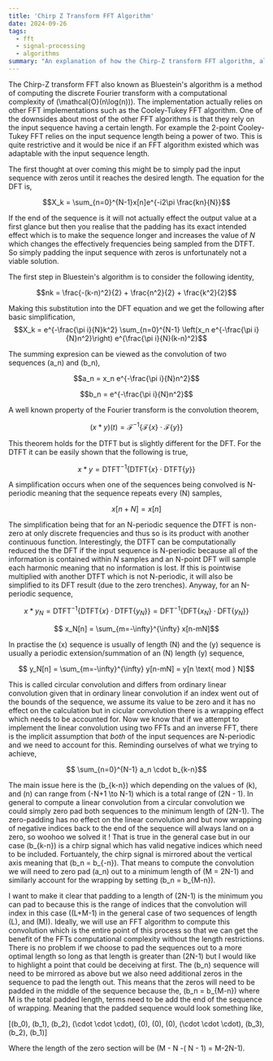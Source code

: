 ```yaml
---
title: 'Chirp Z Transform FFT Algorithm'
date: 2024-09-26
tags:
  - fft
  - signal-processing
  - algorithms
summary: "An explanation of how the Chirp-Z transform FFT algorithm, also known as Bluestein's algorithm, works with an emphasis on convolution and equivalence"
---
```

The Chirp-Z transform FFT also known as Bluestein's algorithm is a method of computing the discrete Fourier transform with a computational complexity of \(\mathcal{O}(n\log(n))\).
The implementation actually relies on other FFT implementations such as the Cooley-Tukey FFT algorithm. One of the downsides about most of the other FFT algorithms is that they
rely on the input sequence having a certain length. For example the 2-point Cooley-Tukey
FFT relies on the input sequence length being a power of two. This is quite restrictive
and it would be nice if an FFT algorithm existed which was adaptable with the input 
sequence length.

The first thought at over coming this might be to simply pad the input sequence with 
zeros until it reaches the desired length. The equation for the DFT is,

$$X_k = \sum_{n=0}^{N-1}x[n]e^{-i2\pi \frac{kn}{N}}$$

If the end of the sequence is it will not actually effect the output value at a 
first glance but then you realise that the padding has its exact intended effect which
is to make the sequence longer and increases the value of $N$ which changes the effectively frequencies being sampled from the DTFT. So simply padding the input sequence with zeros
is unfortunately not a viable solution.

The first step in Bluestein's algorithm is to consider the following identity,

$$nk = \frac{-(k-n)^2}{2} + \frac{n^2}{2} + \frac{k^2}{2}$$

Making this substitution into the DFT equation and we get the following after basic 
simplification,
$$X_k = e^{-\frac{\pi i}{N}k^2} \sum_{n=0}^{N-1} \left(x_n e^{-\frac{\pi i}{N}n^2}\right) e^{\frac{\pi i}{N}(k-n)^2}$$

The summing expresion can be viewed as the convolution of two sequences \(a_n\) and \(b_n\),

$$a_n = x_n e^{-\frac{\pi i}{N}n^2}$$

$$b_n = e^{-\frac{\pi i}{N}n^2}$$

A well known property of the Fourier transform is the convolution theorem,

$$ (x * y)(t) = \mathscr{F^{-1}}\{\mathscr{F}\{ x \} \cdot \mathscr{F}\{ y \}\} $$

This theorem holds for the DTFT but is slightly different for the DFT. For the DTFT it can be easily shown that the following is true,

$$ x * y = \text{DTFT}^{-1}\{ \text{DTFT}\{x\} \cdot \text{DTFT}\{y\} \} $$

A simplification occurs when one of the sequences being convolved is N-periodic meaning that the sequence repeats every \(N\) samples,

$$ x[n + N] = x[n] $$

The simplification being that for an N-periodic sequence the DTFT is non-zero at only discrete frequencies and thus so is its product with another continuous function. Interestingly, the DTFT can be computationally reduced the the DFT if the input sequence is N-periodic because all of the information is contained within $N$ samples and an N-point DFT will sample each harmonic meaning that no information is lost. If this is pointwise multiplied with another DTFT which is not N-periodic, it will also be simplified to its DFT result (due to the zero trenches). Anyway, for an N-periodic sequence,

$$ x * y_N = \text{DTFT}^{-1}\{ \text{DTFT}\{x\} \cdot \text{DTFT}\{y_N\}\} = \text{DFT}^{-1}\{ \text{DFT}\{x_N\} \cdot \text{DFT}\{y_N\}\} $$

$$ x_N[n] = \sum_{m=-\infty}^{\infty} x[n-mN]$$

In practise the \(x\) sequence is usually of length \(N\) and the \(y\) sequence is usually a periodic extension/summation of an \(N\) length \(y\) sequence,

$$ y_N[n] = \sum_{m=-\infty}^{\infty} y[n-mN] = y[n \text{ mod } N]$$

This is called circular convolution and differs from ordinary linear convolution given that in ordinary linear convolution if an index went out of the bounds of the sequence, we assume its value to be zero and it has no effect on the calculation but in cicular convolution there is a wrapping effect which needs to be accounted for. Now we know that if we attempt to implement the linear convolution using two FFTs and an inverse FFT, there is the implicit assumption that *both* of the input sequences are N-periodic and we need to account for this. Reminding ourselves of what we trying to achieve,

$$ \sum_{n=0}^{N-1} a_n \cdot b_{k-n}$$

The main issue here is the \(b_{k-n}\) which depending on the values of \(k\), and \(n\) can range from \(-N+1 \to N-1\) which is a total range of \(2N - 1\). In general to compute a linear convolution from a circular convolution we could simply zero pad both sequences to the minimum length of \(2N-1\). The zero-padding has no effect on the linear convolution and but now wrapping of negative indices back to the end of the sequence will always land on a zero, so woohoo we solved it ! That is true in the general case but in our case \(b_{k-n}\) is a chirp signal which has valid negative indices which need to be included. Fortuantely, the chirp signal is mirrored about the vertical axis meaning that \(b_n = b_{-n}\). That means to compute the convolution we will need to zero pad \(a_n\) out to a minimum length of \(M = 2N-1\) and similarly account for the wrapping by setting \(b_n = b_{M-n}\). 

I want to make it clear that padding to a length of \(2N-1\) is the minimum you can pad to because this is the range of indices that the convolution will index in this case (\(L+M-1\) in the general case of two sequences of length \(L\), and \(M\)). Ideally, we will use an FFT algorithm to compute this convolution which is the entire point of this process so that we can get the benefit of the FFTs computational complexity without the length restrictions. There is no problem if we choose to pad the sequences out to a more optimal length so long as that length is greater than \(2N-1\) but I would like to highlight a point that could be deceiving at first. The \(b_n\) sequence will need to be mirrored as above but we also need additional zeros in the sequence to pad the length out. This means that the zeros will need to be padded in the middle of the sequence because the, \(b_n = b_{M-n}\) where M is the total padded length, terms need to be add the end of the sequence of wrapping. Meaning that the padded sequence would look something like,

[\(b_0\), \(b_1\), \(b_2\), \(\cdot \cdot \cdot\), \(0\), \(0\), \(0\), \(\cdot \cdot \cdot\), \(b_3\), \(b_2\), \(b_1\)] 

Where the length of the zero section will be \(M - N -( N - 1) = M-2N-1\).